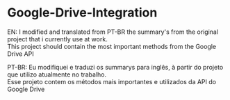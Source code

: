 # Google-Drive-Integration
EN:
I modified and translated from PT-BR the summary's from the original project that i currently use at work. <br/>
This project should contain the most important methods from the Google Drive API


PT-BR:
Eu modifiquei e traduzi os summarys para inglês, à partir do projeto que utilizo atualmente no trabalho. <br/>
Esse projeto contem os métodos mais importantes e utilizados da  API do Google Drive
